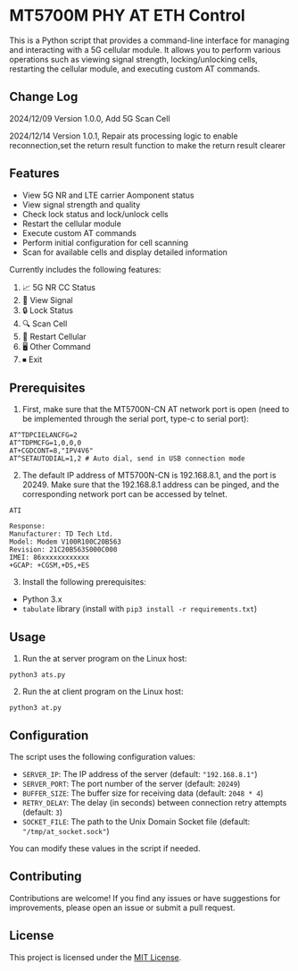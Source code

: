 # MT5700M PHY AT ETH Control

This is a Python script that provides a command-line interface for managing and interacting with a 5G cellular module. 
It allows you to perform various operations such as viewing signal strength, locking/unlocking cells, restarting the cellular module, and executing custom AT commands.

## Change Log
2024/12/09 Version 1.0.0, Add 5G Scan Cell

2024/12/14 Version 1.0.1, Repair ats processing logic to enable reconnection,set the return result function to make the return result clearer

## Features

- View 5G NR and LTE carrier Aomponent status
- View signal strength and quality
- Check lock status and lock/unlock cells
- Restart the cellular module
- Execute custom AT commands
- Perform initial configuration for cell scanning
- Scan for available cells and display detailed information

Currently includes the following features:
1. 📈 5G NR CC Status
2. 📶 View Signal
3. 🔒 Lock Status
4. 🔍 Scan Cell
5. 🔋 Restart Cellular
6. 🖥️  Other Command
7. ⏹ Exit

## Prerequisites

1. First, make sure that the MT5700N-CN AT network port is open (need to be implemented through the serial port, type-c to serial port):

```
AT^TDPCIELANCFG=2
AT^TDPMCFG=1,0,0,0
AT+CGDCONT=8,"IPV4V6"
AT^SETAUTODIAL=1,2 # Auto dial, send in USB connection mode
```

2. The default IP address of MT5700N-CN is 192.168.8.1, and the port is 20249. Make sure that the 192.168.8.1 address can be pinged, and the corresponding network port can be accessed by telnet.

```
ATI

Response:
Manufacturer: TD Tech Ltd.
Model: Modem V100R100C20B563
Revision: 21C20B563S000C000
IMEI: 86xxxxxxxxxxxx
+GCAP: +CGSM,+DS,+ES
```

3. Install the following prerequisites:

- Python 3.x
- `tabulate` library (install with `pip3 install -r requirements.txt`)

## Usage

1. Run the at server program on the Linux host:
```
python3 ats.py
```

2. Run the at client program on the Linux host:
```
python3 at.py
```

## Configuration

The script uses the following configuration values:

- `SERVER_IP`: The IP address of the server (default: `"192.168.8.1"`)
- `SERVER_PORT`: The port number of the server (default: `20249`)
- `BUFFER_SIZE`: The buffer size for receiving data (default: `2048 * 4`)
- `RETRY_DELAY`: The delay (in seconds) between connection retry attempts (default: `3`)
- `SOCKET_FILE`: The path to the Unix Domain Socket file (default: `"/tmp/at_socket.sock"`)

You can modify these values in the script if needed.

## Contributing

Contributions are welcome! If you find any issues or have suggestions for improvements, please open an issue or submit a pull request.

## License

This project is licensed under the [MIT License](LICENSE).
